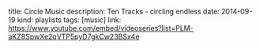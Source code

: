 title: Circle Music
description: Ten Tracks - circling endless
date: 2014-09-19
kind: playlists
tags: [music]
link: https://www.youtube.com/embed/videoseries?list=PLM-aKZ8SpwXe2qVTP5pyD7gkCw23BSx4e
